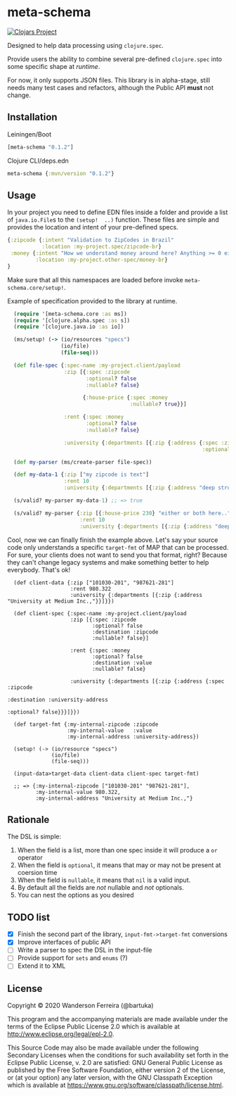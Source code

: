 # meta-schema

[![Clojars Project](https://img.shields.io/clojars/v/meta-schema.svg)](https://clojars.org/meta-schema)


Designed to help data processing using `clojure.spec`.

Provide users the ability to combine several pre-defined
`clojure.spec` into some specific shape at *runtime*.


For now, it only supports JSON files. This library is in
alpha-stage, still needs many test cases and refactors,
although the Public API **must** not change.

## Installation

Leiningen/Boot

```clj
[meta-schema "0.1.2"]
```

Clojure CLI/deps.edn
```clj
meta-schema {:mvn/version "0.1.2"}
```

## Usage

In your project you need to define EDN files inside a folder
and provide a list of `java.io.File`s to the `(setup!  ..)`
function. These files are simple and provides the location
and intent of your pre-defined specs.

```clj
{:zipcode {:intent "Validation to ZipCodes in Brazil"
           :location :my-project.spec/zipcode-br}
 :money {:intent "How we understand money around here? Anything >= 0 either long, float, double, or decimal"
         :location :my-project.other-spec/money-br}
}
```

Make sure that all this namespaces are loaded before invoke
`meta-schema.core/setup!`.


Example of specification provided to the library at runtime.

```clj
  (require '[meta-schema.core :as ms])
  (require '[clojure.alpha.spec :as s])
  (require '[clojure.java.io :as io])

  (ms/setup! (-> (io/resources "specs")
                 (io/file)
                 (file-seq)))

  (def file-spec {:spec-name :my-project.client/payload
                  :zip [{:spec :zipcode
                         :optional? false
                         :nullable? false}

                        {:house-price {:spec :money
                                       :nullable? true}}]

                  :rent {:spec :money
                         :optional? false
                         :nullable? false}

                  :university {:departments [{:zip {:address {:spec :zipcode
                                                              :optional? false}}}]}})

  (def my-parser (ms/create-parser file-spec))

  (def my-data-1 {:zip ["my zipcode is text"]
                  :rent 10
                  :university {:departments [{:zip {:address "deep structures"}}]}})

  (s/valid? my-parser my-data-1) ;; => true

  (s/valid? my-parser {:zip [{:house-price 230} "either or both here.."]
                       :rent 10
                       :university {:departments [{:zip {:address "deep structures"}}]}}) ;; => true

```

Cool, now we can finally finish the example above. Let's say your source code only understands a specific `target-fmt` of MAP that can be processed. For sure, your clients does not want to send you that format, right? Because they can't change legacy systems and make something better to help everybody. That's ok!

```
  (def client-data {:zip ["101030-201", "987621-281"]
                    :rent 980.322
                    :university {:departments [{:zip {:address "University at Medium Inc.,"}}]}})

  (def client-spec {:spec-name :my-project.client/payload
                    :zip [{:spec :zipcode
                           :optional? false
                           :destination :zipcode
                           :nullable? false}]

                    :rent {:spec :money
                           :optional? false
                           :destination :value
                           :nullable? false}

                    :university {:departments [{:zip {:address {:spec :zipcode
                                                                :destination :university-address
                                                                :optional? false}}}]}})

  (def target-fmt {:my-internal-zipcode :zipcode
                   :my-internal-value   :value
                   :my-internal-address :university-address})

  (setup! (-> (io/resource "specs")
              (io/file)
              (file-seq)))

  (input-data>target-data client-data client-spec target-fmt)

  ;; => {:my-internal-zipcode ["101030-201" "987621-281"],
         :my-internal-value 980.322,
         :my-internal-address "University at Medium Inc.,"}
```

## Rationale

The DSL is simple:

1. When the field is a list, more than one spec inside it will produce a `or` operator
2. When the field is `optional`, it means that  may or may not be present at coersion time
3. When the field is `nullable`, it means that `nil` is a valid input.
4. By default all the fields are *not* nullable and *not* optionals.
5. You can nest the options as you desired


## TODO list

- [x] Finish the second part of the library, `input-fmt->target-fmt` conversions
- [x] Improve interfaces of public API
- [ ] Write a parser to spec the DSL in the input-file
- [ ] Provide support for `sets` and `enums` (?)
- [ ] Extend it to XML

## License

Copyright © 2020 Wanderson Ferreira (@bartuka)

This program and the accompanying materials are made available under the
terms of the Eclipse Public License 2.0 which is available at
http://www.eclipse.org/legal/epl-2.0.

This Source Code may also be made available under the following Secondary
Licenses when the conditions for such availability set forth in the Eclipse
Public License, v. 2.0 are satisfied: GNU General Public License as published by
the Free Software Foundation, either version 2 of the License, or (at your
option) any later version, with the GNU Classpath Exception which is available
at https://www.gnu.org/software/classpath/license.html.
